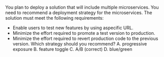 You plan to deploy a solution that will include multiple microservices.
You need to recommend a deployment strategy for the microservices. The solution must meet the following requirements:
* Enable users to test new features by using aspecific URL.
* Minimize the effort required to promote a test version to production.
* Minimize the effort required to revert production code to the previous version.
Which strategy should you recommend?
A. progressive exposure
B. feature toggle
C. A/B (correct)
D. blue/green
